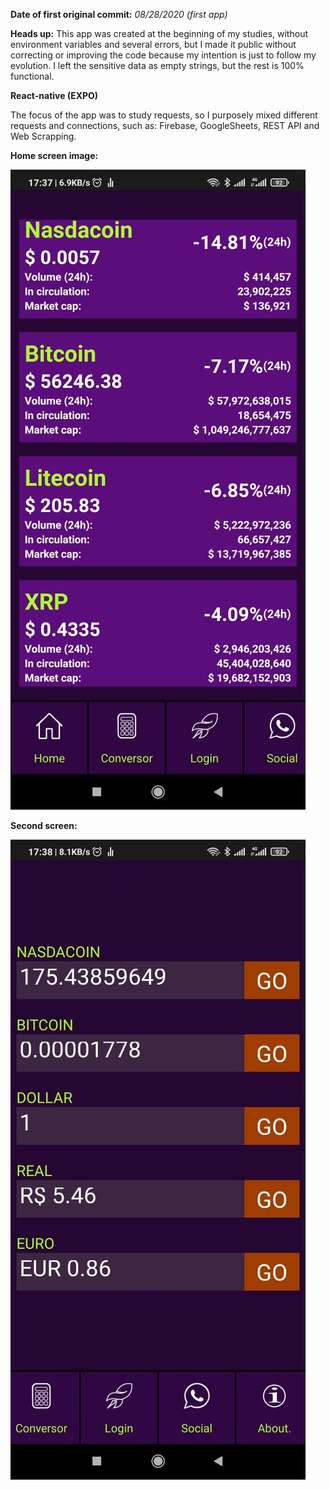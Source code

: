 **Date of first original commit:** _08/28/2020 (first app)_

**Heads up:**
This app was created at the beginning of my studies, without environment variables and several errors, but I made it public without correcting or improving the code because my intention is just to follow my evolution. I left the sensitive data as empty strings, but the rest is 100% functional.

**React-native (EXPO)**

The focus of the app was to study requests, so I purposely mixed different requests and connections, such as: Firebase, GoogleSheets, REST API and Web Scrapping.

**Home screen image:**

![nasdaboom-image-1](https://raw.githubusercontent.com/Dhenyson/image-repository/main/nasdaboom_tools/nasdaboom-tools-1.jpeg)

**Second screen:**

![nasdaboom-image-2](https://raw.githubusercontent.com/Dhenyson/image-repository/main/nasdaboom_tools/nasdaboom-tools-2.jpeg)